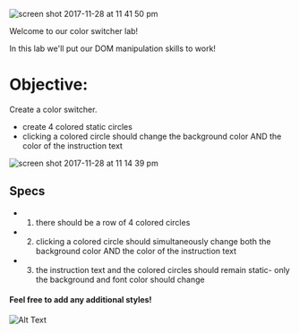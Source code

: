 ![screen shot 2017-11-28 at 11 41 50 pm](https://user-images.githubusercontent.com/6153182/33358289-c715c8a2-d495-11e7-9d8b-6f9efe963bd5.png)


Welcome to our color switcher lab! 

In this lab we'll put our DOM manipulation skills to work!

# Objective: 

Create a color switcher.
-  create 4 colored static circles
-  clicking a colored circle should change the background color AND the color of the instruction text 

![screen shot 2017-11-28 at 11 14 39 pm](https://user-images.githubusercontent.com/6153182/33357724-fdebac88-d491-11e7-81c3-4666e0734adf.png)

## Specs

-  1) there should be a row of 4 colored circles 
-  2) clicking a colored circle should simultaneously change both the background color AND the color of the instruction text
-  3) the instruction text and the colored circles should remain static- only the background and font color should change

#### Feel free to add any additional styles!

![Alt Text](https://media.giphy.com/media/11F0d3IVhQbreE/giphy.gif)
